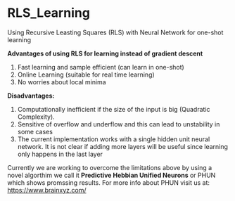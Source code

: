 # RLS_Learning
Using Recursive Leasting Squares (RLS) with Neural Network for one-shot learning

**Advantages of using RLS for learning instead of gradient descent**
1. Fast learning and sample efficient (can learn in one-shot)
2. Online Learning (suitable for real time learning)
3. No worries about local minima

**Disadvantages:**
1. Computationally inefficient if the size of the input is big (Quadratic Complexity).
2. Sensitive of overflow and underflow and this can lead to unstability in some cases
3. The current implementation works with a single hidden unit neural network. It is not clear if adding more layers will be useful since learning only happens in the last layer 

Currently we are working to overcome the limitations above by using a novel algorthim we call it **Predictive Hebbian Unified Neurons** or PHUN which shows promssing results. For more info about PHUN visit us at: https://www.brainxyz.com/ 
